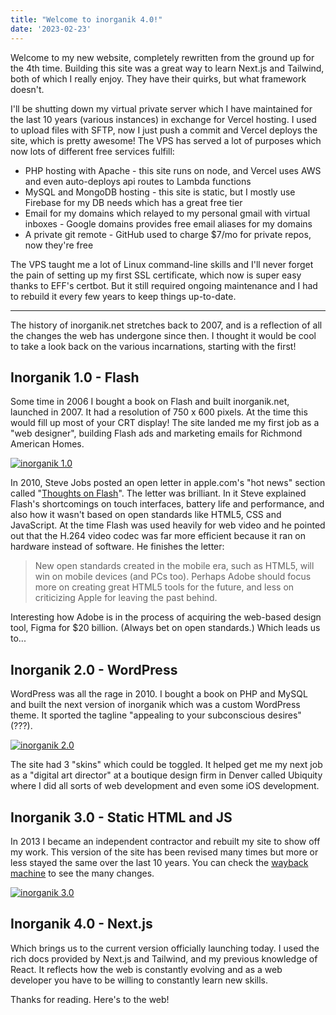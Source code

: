 ```yaml
---
title: "Welcome to inorganik 4.0!"
date: '2023-02-23'
---
```


Welcome to my new website, completely rewritten from the ground up for the 4th time. Building this site was a great way to learn Next.js and Tailwind, both of which I really enjoy. They have their quirks, but what framework doesn't. 

I'll be shutting down my virtual private server which I have maintained for the last 10 years (various instances) in exchange for Vercel hosting. I used to upload files with SFTP, now I just push a commit and Vercel deploys the site, which is pretty awesome! The VPS has served a lot of purposes which now lots of different free services fulfill:

- PHP hosting with Apache - this site runs on node, and Vercel uses AWS and even auto-deploys api routes to Lambda functions
- MySQL and MongoDB hosting - this site is static, but I mostly use Firebase for my DB needs which has a great free tier
- Email for my domains which relayed to my personal gmail with virtual inboxes - Google domains provides free email aliases for my domains
- A private git remote - GitHub used to charge $7/mo for private repos, now they're free

The VPS taught me a lot of Linux command-line skills and I'll never forget the pain of setting up my first SSL certificate, which now is super easy thanks to EFF's certbot. But it still required ongoing maintenance and I had to rebuild it every few years to keep things up-to-date.

---

The history of inorganik.net stretches back to 2007, and is a reflection of all the changes the web has undergone since then. I thought it would be cool to take a look back on the various incarnations, starting with the first!

## Inorganik 1.0 - Flash

Some time in 2006 I bought a book on Flash and built inorganik.net, launched in 2007. It had a resolution of 750 x 600 pixels. At the time this would fill up most of your CRT display! The site landed me my first job as a "web designer", building Flash ads and marketing emails for Richmond American Homes.

[![inorganik 1.0](/images/posts/inorganik-history/inorganik-1.png)](https://inorganik.net/images/posts/inorganik-history/inorganik-1.png)

In 2010, Steve Jobs posted an open letter in apple.com's "hot news" section called "[Thoughts on Flash](https://web.archive.org/web/20170615060422/https://www.apple.com/hotnews/thoughts-on-flash/)". The letter was brilliant. In it Steve explained Flash's shortcomings on touch interfaces, battery life and performance, and also how it wasn't based on open standards like HTML5, CSS and JavaScript. At the time Flash was used heavily for web video and he pointed out that the H.264 video codec was far more efficient because it ran on hardware instead of software. He finishes the letter:

> New open standards created in the mobile era, such as HTML5, will win on mobile devices (and PCs too). Perhaps Adobe should focus more on creating great HTML5 tools for the future, and less on criticizing Apple for leaving the past behind.

Interesting how Adobe is in the process of acquiring the web-based design tool, Figma for $20 billion. (Always bet on open standards.) Which leads us to...

## Inorganik 2.0 - WordPress

WordPress was all the rage in 2010. I bought a book on PHP and MySQL and built the next version of inorganik which was a custom WordPress theme. It sported the tagline "appealing to your subconscious desires" (???).

[![inorganik 2.0](/images/posts/inorganik-history/inorganik-2.png)](https://inorganik.net/images/posts/inorganik-history/inorganik-2.png)

The site had 3 "skins" which could be toggled. It helped get me my next job as a "digital art director" at a boutique design firm in Denver called Ubiquity where I did all sorts of web development and even some iOS development.

## Inorganik 3.0 - Static HTML and JS

In 2013 I became an independent contractor and rebuilt my site to show off my work. This version of the site has been revised many times but more or less stayed the same over the last 10 years. You can check the [wayback machine](https://web.archive.org/web/20230000000000*/https://inorganik.net) to see the many changes.

[![inorganik 3.0](/images/posts/inorganik-history/inorganik-3.png)](https://inorganik.net/images/posts/inorganik-history/inorganik-3.png)

## Inorganik 4.0 - Next.js

Which brings us to the current version officially launching today. I used the rich docs provided by Next.js and Tailwind, and my previous knowledge of React. It reflects how the web is constantly evolving and as a web developer you have to be willing to constantly learn new skills. 

Thanks for reading. Here's to the web!